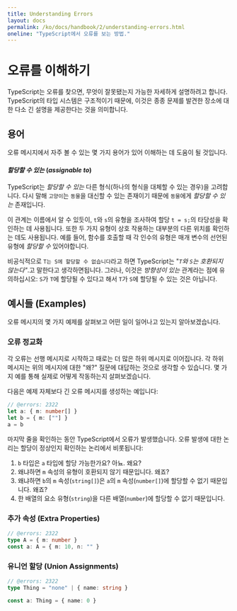 ```yaml
---
title: Understanding Errors
layout: docs
permalink: /ko/docs/handbook/2/understanding-errors.html
oneline: "TypeScript에서 오류를 보는 방법."
---
```


# 오류를 이해하기

TypeScript는 오류를 찾으면, 무엇이 잘못됐는지 가능한 자세하게 설명하려고 합니다.
TypeScript의 타입 시스템은 구조적이기 때문에, 이것은 종종 문제를 발견한 장소에 대한 다소 긴 설명을 제공한다는 것을 의미합니다.

## 용어

오류 메시지에서 자주 볼 수 있는 몇 가지 용어가 있어 이해하는 데 도움이 될 것입니다.

#### _할당할 수 있는_ (_assignable to_)

TypeScript는 _할당할 수 있는_ 다른 형식(하나의 형식을 대체할 수 있는 경우)을 고려합니다.
다시 말해 `고양이`는 `동물`을 대신할 수 있는 존재이기 때문에 `동물`에게 _할당할 수 있는_ 존재입니다.

이 관계는 이름에서 알 수 있듯이, `t`와 `s`의 유형을 조사하여 할당 `t = s;`의 타당성을 확인하는 데 사용됩니다.
또한 두 가지 유형이 상호 작용하는 대부분의 다른 위치를 확인하는 데도 사용됩니다.
예를 들어, 함수를 호출할 때 각 인수의 유형은 매개 변수의 선언된 유형에 _할당할 수_ 있어야합니다.

비공식적으로 `T는 S에 할당할 수 없습니다`라고 하면 TypeScript는 "_`T`와 `S`는 호환되지 않는다"_.고 말한다고 생각하면됩니다.
그러나, 이것은 _방향성이 있는_ 관계라는 점에 유의하십시오: `S`가 `T`에 할당될 수 있다고 해서 `T`가 `S`에 할당될 수 있는 것은 아닙니다.

## 예시들 (Examples)

오류 메시지의 몇 가지 예제를 살펴보고 어떤 일이 일어나고 있는지 알아보겠습니다.

### 오류 정교화

각 오류는 선행 메시지로 시작하고 때로는 더 많은 하위 메시지로 이어집니다.
각 하위 메시지는 위의 메시지에 대한 "왜?" 질문에 대답하는 것으로 생각할 수 있습니다.
몇 가지 예를 통해 실제로 어떻게 작동하는지 살펴보겠습니다.

다음은 예제 자체보다 긴 오류 메시지를 생성하는 예입니다:

```ts twoslash
// @errors: 2322
let a: { m: number[] }
let b = { m: [""] }
a = b
```

마지막 줄을 확인하는 동안 TypeScript에서 오류가 발생했습니다.
오류 발생에 대한 논리는 할당이 정상인지 확인하는 논리에서 비롯됩니다:

1. `b` 타입은 `a` 타입에 할당 가능한가요? 아뇨. 왜요?
2. 왜냐하면 `m` 속성의 유형이 호환되지 않기 때문입니다. 왜죠?
3. 왜냐하면 `b`의 `m` 속성(`string[]`)은 `a`의 `m` 속성(`number[]`)에 할당할 수 없기 때문입니다. 왜죠?
4. 한 배열의 요소 유형(`string`)을 다른 배열(`number`)에 할당할 수 없기 때문입니다.

### 추가 속성 (Extra Properties)

```ts twoslash
// @errors: 2322
type A = { m: number }
const a: A = { m: 10, n: "" }
```

### 유니언 할당 (Union Assignments)

```ts twoslash
// @errors: 2322
type Thing = "none" | { name: string }

const a: Thing = { name: 0 }
```
